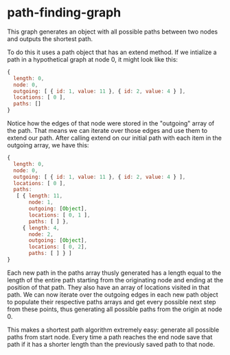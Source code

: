 path-finding-graph
==================

This graph generates an object with all possible paths between two nodes and outputs the shortest path.

To do this it uses a path object that has an extend method. If we intialize a path in a hypothetical graph at node 0, it might look like this:
```javascript
{ 
  length: 0,
  node: 0,
  outgoing: [ { id: 1, value: 11 }, { id: 2, value: 4 } ],
  locations: [ 0 ],
  paths: [] 
}

```
Notice how the edges of that node were stored in the "outgoing" array of the path. That means we can iterate over those edges and use them to extend our path. After calling extend on our initial path with each item in the outgoing array, we have this:
```javascript
{ 
  length: 0,
  node: 0,
  outgoing: [ { id: 1, value: 11 }, { id: 2, value: 4 } ],
  locations: [ 0 ],
  paths: 
   [ { length: 11,
       node: 1,
       outgoing: [Object],
       locations: [ 0, 1 ],
       paths: [ ] },
     { length: 4,
       node: 2,
       outgoing: [Object],
       locations: [ 0, 2],
       paths: [ ] } ] 
}
```
Each new path in the paths array thusly generated has a length equal to the length of the entire path starting from the originating node and ending at the position of that path. They also have an array of locations visited in that path. We can now iterate over the outgoing edges in each new path object to populate their respective paths arrays and get every possible next step from these points, thus generating all possible paths from the origin at node 0.

This makes a shortest path algorithm extremely easy: generate all possible paths from start node. Every time a path reaches the end node save that path if it has a shorter length than the previously saved path to that node.
